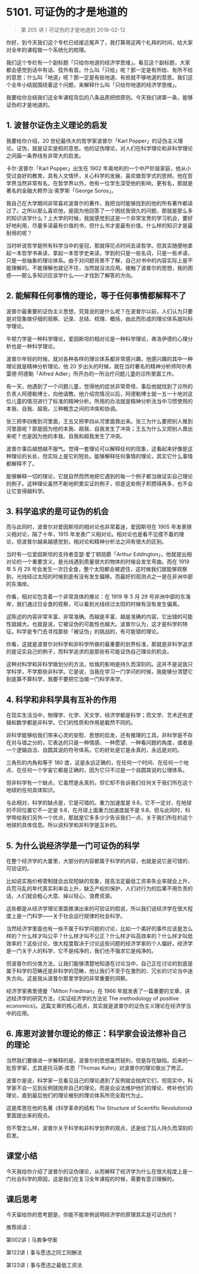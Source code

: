 # 5101. 可证伪的才是地道的
> 第 205 讲丨可证伪的才是地道的
2018-02-12

你好，到今天我们这个专栏已经接近尾声了，我打算用这两个礼拜的时间，给大家对全年的课程做一个系统化的梳理。

我们这个专栏有一个副标题「只给你地道的经济学思维」。看见这个副标题，大家都会感觉到话中有话、弦外有音。什么叫「只给」呢？那一定是有所给、有所不给的意思；什么叫「地道」呢？那一定是有些地道、有些就不够地道的意思。我们这个全年小结就围绕着这个问题，来解释什么叫「只给你地道的经济学思维」。

我要给你总结我们这全年课程背后的八条品质把控原则。今天我们讲第一条，能够证伪的才是地道的。

## 1. 波普尔证伪主义理论的启发
我要给你介绍，20 世纪最伟大的哲学家波普尔「Karl Popper」的证伪主义理论。证伪，就是证实是假的意思。他的证伪理论，对人们在科学理论和非科学理论之间画一条界线有非常大的启发。

卡尔·波普尔「Karl Popper」出生在 1902 年奥地利的一个中产阶级家庭，他从小受过良好的教育，具有人文情怀，关心科学的发展，喜欢做哲学式的思辨。他在哲学界当然非常有名，在哲学界以外，他有一位学生深受他的影响，更有名，那就是著名的金融大鳄乔治·索罗斯「George Soros」。

我自己在大学期间非常喜欢波普尔的著作，我把当时能够找到的他的所有著作都读过了。之所以那么喜欢他，是因为他回答了一个困扰我很久的问题，那就是那么多的知识该学什么？上大学的时候，我就感觉到这是一个非常宝贵的学习机会，要好好地利用，尽量多读最有价值的书，但什么书才是最有价值，什么样的知识才是最耐用的呢？

当时听说哲学是所有科学当中的皇冠，那就得花点时间去读哲学。但其实随便地拿起一本哲学书来读，拿起一本哲学史来读，学到的只是一些名词，只是一些术语，只是一些抽象的理论体系。由于对问题背景不了解，自己对书中的内容实际上是不能理解的。不能理解也就记不住，当然就没法应用。接触了波普尔的思想，我的困惑——那么多知识应该学什么——才找到了解答的方向。

## 2. 能解释任何事情的理论，等于任何事情都解释不了
波普尔最重要的证伪主义思想，究竟说的是什么呢？在波普尔以前，人们认为只要是对现象做仔细的观察、记录、总结、梳理、概括，由此而形成的理论体系就叫科学理论。

牛顿力学是一种科学理论，爱因斯坦的相对论是一种科学理论，弗洛伊德的心理分析也是一种科学理论。

波普尔年轻的时候，就对各种各样的理论体系都非常感兴趣，他感兴趣的其中一种理论就是精神分析理论。他 20 岁出头的时候，就在当时著名的精神分析师阿尔弗雷德·阿德勒「Alfred Adler」所开办的一所治疗问题儿童的诊所里面工作。

有一天，他遇到了一个问题儿童，觉得他的症状非常奇怪，事后他就找到了诊所的负责人阿德勒博士，向他请教。他介绍完情况以后，阿德勒博士就一五一十地对这位儿童的情况进行了标准的精神分析。所用的办法就是精神分析法当中习惯使用的本我、自我、超我，三种概念之间的冲突和协调。

张三把李四推到河里面，王五又把李四从河里面救出来。张三为什么要把别人推到河里面呢？那是因为他的本我、超我、自我发生了冲突；王五为什么又把别人救出来呢？也是因为他的本我、自我和超我发生了冲突。

波普尔事后越想越不服气。觉得一套理论可以解释任何的现象，这看起来好像是这种理论的长处，但实际上是它的短处。能够解释任何事情的理论，其实它什么事情都解释不了。

能够解释一切的理论，它就自然而然地把它遇到的每一个例子都当做证实自己理论的例子。这种理论虽然不断地积累实证的例子，但是这些例子积攒得再多，也不会让它变得越科学。

## 3. 科学追求的是可证伪的机会
而与此同时，波普尔对爱因斯坦的相对论也非常着迷，爱因斯坦在 1905 年发表狭义相对论，隔了十年，1915 年发表广义相对论。相对论也是看不见摸不着的理论，但波普尔越来越感觉到，相对论和精神分析法之间有很大的区别。

当时有一位爱因斯坦的支持者亚瑟·爱丁顿勋爵「Arthur Eddington」，他就提出相对论的一个重要含义，是光线遇到质量很大的物体的时候会发生弯曲。而在 1919 年 5 月 29 号会发生一次日全食，整个太阳都会被遮住，这时候我们就能够观察到，光线经过太阳的时候到底有没有发生偏移。而最好的观测点之一是在非洲中部的东海岸。

你看，相对论包含着一个非常具体的推论：在 1919 年 5 月 29 号非洲中部的东海岸，我们通过日全食的观察，可以看到光线经过太阳的时候有没有发生偏离。

这陈述的内容非常丰富、非常准确。而越是丰富、越是准确的内容，它出错的可能性就越大。也就是说，它被证伪的可能性也越大。波普尔认为，这才是科学的特征。科学是专门去寻找那些「被证伪」的挑战的，有可能错的理论。

你看，这就是波普尔对科学和非科学所做的最重要的划界标准，那就是非科学追求的是证实自己的例子，而科学追求的是那些有可能证伪自己理论的机会。

这种对科学和非科学做划分的方法，给我的影响是持久而深刻的。这并不是说我只学科学，不学那些非科学。它是说，当我在学习一门学问的时候，我能够分清楚它到底算不算科学，我要不要把它当做一门科学来学。

## 4. 科学和非科学具有互补的作用
在现实生活当中，物理学、化学、天文学、经济学都是科学；而文学、艺术还有逻辑和数学都是非科学。它们的性质和作用是截然不同的。

非科学能够给我们带来心灵的安慰、思想的启发，还有推理的工具。非科学是不存在对与错之分的，它表达的只是一种情感、一种愿望、一种看问题的角度，或者是一个逻辑自洽、自圆其说的符号体系。它的好处是它是永真的，永远是对的。

三角形的内角和等于 180 度，这是永远正确的，在任何一个时间、在任何一个地点、在任何一个宇宙它都是正确的，因为它只不过是一个自圆其说的公理体系。

但非科学有一个缺点，它虽然是永真的，但它却不告诉我们任何关于我们所在这个地球的任何具体知识。

与此相对，科学的缺点是，它是可错的。重力加速度是 9.8，它不一定对，在地球的不同位置它不一定是 9.8，在月球上面重力加速度就不是 9.8。但与此同时，科学带给我们另外一个优点，那就是它多多少少告诉我们一点，关于我们所在的这个地球的具体信息。所以说科学和非科学是互补的。

## 5. 为什么说经济学是一门可证伪的科学
在整个经济学的大厦里，大部分的内容都属于科学的内容，也就是说它是可错的、可验证的。

比如说实施价格管制就会出现短缺的现象，提高法定最低工资率失业率就会上升，兵荒马乱的年代真实利率会上升，缺乏产权的保护，人们对行为的后果不用负责的话，人们就会粗心大意、掉以轻心、浪费资源。

这些都是从经济学理论里面推演出来的可验证的假说，所以我们说经济学在很大程度上是一门科学——关于社会运行规律的社会科学。

当然经济学里面也有一些不属于科学问题的讨论，比如一个美好的事件应该是怎么样的？什么样才叫公平？什么样才叫不公正？什么样才叫高效率的？什么样才叫低效率的？这些讨论，很大程度取决于讨论这些问题的经济学家的个人偏好。经济学是一门关于人的科学，它不是纯净的，我们也不强求它是纯净的。

但波普尔的分类方法，让我们能够清楚地知道在讨论当中，自己正在讨论的到底是属于科学的范畴还是非科学的范畴，他让我们不至于在激烈的、冗长的讨论当中迷失方向。这是我从波普尔那里学到的非常重要的洞察。

经济学家弗里德曼「Milton Friedman」在 1966 年就发表了一篇重要的文章，讲述经济学的研究方法，《实证经济学的方法论 The methodology of positive economics》。这篇文章的核心观点，其实就是波普尔的证伪主义理论在经济学当中的应用。

## 6. 库恩对波普尔理论的修正：科学家会设法修补自己的理论
当然我们要做进一步解释的是，波普尔的思想虽然锐利，但是存在缺陷。后来的一批哲学家，尤其是托马斯·库恩「Thomas Kuhn」对波普尔的理论做出了修正。

波普尔是说，科学家一旦看见自己的理论遇到了反例就会抛弃它们，但现实中，科学家不会一见到反例就抛弃自己的理论，而是会设法维护他们的理论、修补他们的理论，直到最后他们的理论被别的理论体系所完全取代为止。

这是库恩在他的名著《科学革命的结构 The Structure of Scientific Revolutions》里面提出来的观点。

但不管怎么样，波普尔关于科学和非科学划界的观点，还是给了后人持久而深刻的启发。

## 课堂小结
今天我给你介绍了波普尔的证伪理论，从而解释了经济学为什么在很大程度上是一门社会科学的原因，这是我们在复习全年课程的时候，需要有意识理解的。

## 课后思考
今天留给你的思考题是，你能不能举例说明经济学的原理其实是可证伪的？

推荐阅读：

第002讲丨马粪争夺案

第122讲丨事与愿违之同工同酬法

第123讲丨事与愿违之最低工资法